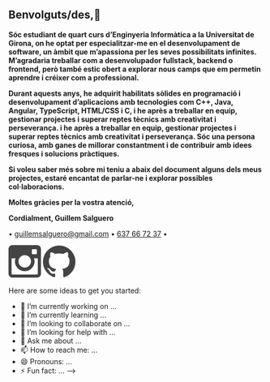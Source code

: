 ## Benvolguts/des,👋
<p>
  <b>
Sóc estudiant de quart curs d’Enginyeria Informàtica a la Universitat de Girona, on he optat per especialitzar-me en el desenvolupament de software, un àmbit que m’apassiona per les seves possibilitats infinites. M’agradaria treballar com a desenvolupador fullstack, backend o frontend, però també estic obert a explorar nous camps que em permetin aprendre i créixer com a professional.

Durant aquests anys, he adquirit habilitats sòlides en programació i desenvolupament d’aplicacions amb tecnologies com C++, Java, Angular, TypeScript, HTML/CSS i C, i he après a treballar en equip, gestionar projectes i superar reptes tècnics amb creativitat i perseverança. i he après a treballar en equip, gestionar projectes i superar reptes tècnics amb creativitat i perseverança. Sóc una persona curiosa, amb ganes de millorar constantment i de contribuir amb idees fresques i solucions pràctiques.

Si voleu saber més sobre mi teniu a abaix del document alguns dels meus projectes, estaré encantat de parlar-ne i explorar possibles col·laboracions.

Moltes gràcies per la vostra atenció,

Cordialment,
Guillem Salguero </b>


 &bull; 
      <a href="mailto:guillemsalguero@gmail.com">guillemsalguero@gmail.com</a>
 &bull;
      <a href="tel:637667237">637 66 72 37</a>
 &bull;
</p>
<p>
  <a href="https://www.instagram.com/guillemsalguero/"><img loading="lazy" src="https://raw.githubusercontent.com/GuillemSalguero/GuillemSalguero/main/assert/logos/instagram.svg"></a>
  <a href="https://github.com/GuillemSalguero"><img loading="lazy" src="https://raw.githubusercontent.com/GuillemSalguero/GuillemSalguero/main/assert/logos/github.svg"></a>
</p>
Here are some ideas to get you started:

- 🔭 I’m currently working on ...
- 🌱 I’m currently learning ...
- 👯 I’m looking to collaborate on ...
- 🤔 I’m looking for help with ...
- 💬 Ask me about ...
- 📫 How to reach me: ...
- 😄 Pronouns: ...
- ⚡ Fun fact: ...
-->
